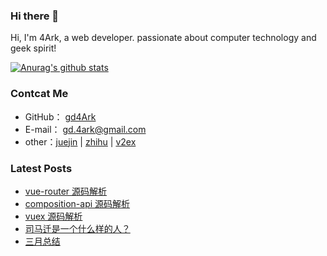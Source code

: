 ### Hi there 👋

Hi, I'm 4Ark, a web developer. passionate about computer technology and geek spirit!

[![Anurag's github stats](https://github-readme-stats.vercel.app/api?username=gd4ark)](https://github.com/anuraghazra/github-readme-stats)

### Contcat Me

-   GitHub： [gd4Ark](https://github.com/gd4Ark)
-   E-mail： gd.4ark@gmail.com
-   other：[juejin](https://juejin.im/user/5a4f6e2c6fb9a01cb508a127) | [zhihu](https://www.zhihu.com/people/cai-hong-hui-2/activities) | [v2ex](https://www.v2ex.com/member/4ark)

### Latest Posts

<!-- BLOG-POST-LIST:START -->
- [vue-router 源码解析](https://4ark.me/post/vue-router-score-code/)
- [composition-api 源码解析](https://4ark.me/post/composition-api-score-code/)
- [vuex 源码解析](https://4ark.me/post/vuex-score-code/)
- [司马迁是一个什么样的人？](https://4ark.me/post/about-si-ma-qian/)
- [三月总结](https://4ark.me/2021/03/30/_2021-mar-summary/)
<!-- BLOG-POST-LIST:END -->

